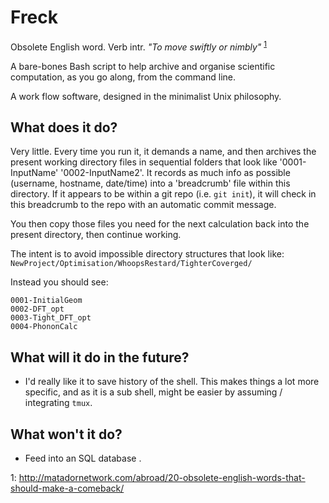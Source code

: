 # Freck

Obsolete English word. 
Verb intr. *"To move swiftly or nimbly"* 
<sup>[1](#ref1)</sup>

A bare-bones Bash script to help archive and organise scientific computation,
as you go along, from the command line.

A work flow software, designed in the minimalist Unix philosophy.

## What does it do?

Very little. 
Every time you run it, it demands a name, and then archives the present working directory files in sequential folders that look like '0001-InputName' '0002-InputName2'. 
It records as much info as possible (username, hostname, date/time) into a 'breadcrumb' file within this directory.
If it appears to be within a git repo (i.e. ` git init `), it will check in this breadcrumb to the repo with an automatic commit message.

You then copy those files you need for the next calculation back into the present directory, then continue working.

The intent is to avoid impossible directory structures that look like: ` NewProject/Optimisation/WhoopsRestard/TighterCoverged/ `

Instead you should see:
```
0001-InitialGeom
0002-DFT_opt
0003-Tight_DFT_opt
0004-PhononCalc
````

## What will it do in the future?

* I'd really like it to save history of the shell. This makes things a lot more specific, and as it is a sub shell, might be easier by assuming / integrating `tmux`. 

## What won't it do?

* Feed into an SQL database <shudder>.

<a name="ref1">1</a>: http://matadornetwork.com/abroad/20-obsolete-english-words-that-should-make-a-comeback/
